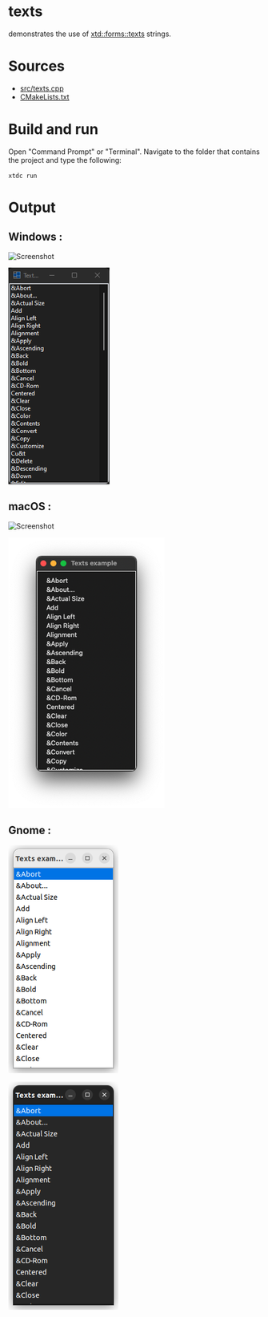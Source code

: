 # texts

demonstrates the use of [xtd::forms::texts](../../../../src/xtd.forms/include/xtd/forms/texts.h) strings.

# Sources

* [src/texts.cpp](src/texts.cpp)
* [CMakeLists.txt](CMakeLists.txt)

# Build and run

Open "Command Prompt" or "Terminal". Navigate to the folder that contains the project and type the following:

```shell
xtdc run
```

# Output

## Windows :

![Screenshot](../../../../docs/pictures/examples/components/texts_w.png)

![Screenshot](../../../../docs/pictures/examples/components/texts_wd.png)

## macOS :

![Screenshot](../../../../docs/pictures/examples/components/texts_m.png)

![Screenshot](../../../../docs/pictures/examples/components/texts_md.png)

## Gnome :

![Screenshot](../../../../docs/pictures/examples/components/texts_g.png)

![Screenshot](../../../../docs/pictures/examples/components/texts_gd.png)
